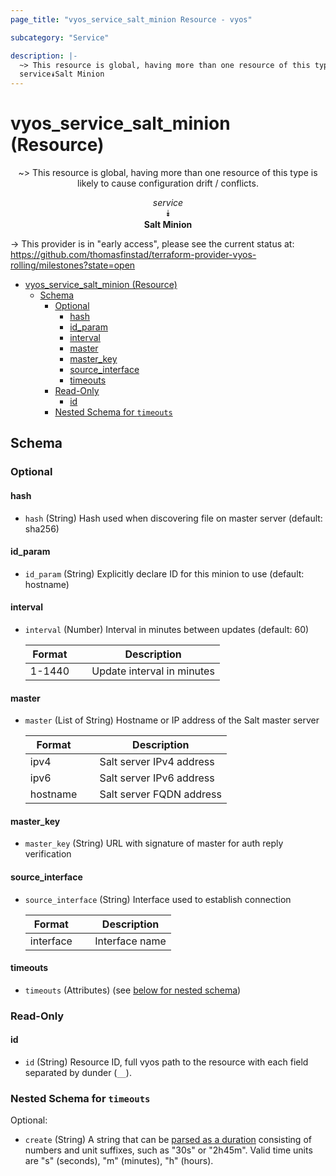 ```yaml
---
page_title: "vyos_service_salt_minion Resource - vyos"

subcategory: "Service"

description: |-
  ~> This resource is global, having more than one resource of this type is likely to cause configuration drift / conflicts.
  service⯯Salt Minion
---
```


# vyos_service_salt_minion (Resource)
<center>

~> This resource is global, having more than one resource of this type is likely to cause configuration drift / conflicts.

*service*  
⯯  
**Salt Minion**


</center>

-> This provider is in "early access", please see the current status at: https://github.com/thomasfinstad/terraform-provider-vyos-rolling/milestones?state=open

<!--TOC-->

- [vyos_service_salt_minion (Resource)](#vyos_service_salt_minion-resource)
  - [Schema](#schema)
    - [Optional](#optional)
      - [hash](#hash)
      - [id_param](#id_param)
      - [interval](#interval)
      - [master](#master)
      - [master_key](#master_key)
      - [source_interface](#source_interface)
      - [timeouts](#timeouts)
    - [Read-Only](#read-only)
      - [id](#id)
    - [Nested Schema for `timeouts`](#nested-schema-for-timeouts)

<!--TOC-->

<!-- schema generated by tfplugindocs -->
## Schema

### Optional

#### hash
- `hash` (String) Hash used when discovering file on master server (default: sha256)
#### id_param
- `id_param` (String) Explicitly declare ID for this minion to use (default: hostname)
#### interval
- `interval` (Number) Interval in minutes between updates (default: 60)

    |  Format  &emsp;|  Description                 |
    |----------|------------------------------|
    |  1-1440  &emsp;|  Update interval in minutes  |
#### master
- `master` (List of String) Hostname or IP address of the Salt master server

    |  Format    &emsp;|  Description               |
    |------------|----------------------------|
    |  ipv4      &emsp;|  Salt server IPv4 address  |
    |  ipv6      &emsp;|  Salt server IPv6 address  |
    |  hostname  &emsp;|  Salt server FQDN address  |
#### master_key
- `master_key` (String) URL with signature of master for auth reply verification
#### source_interface
- `source_interface` (String) Interface used to establish connection

    |  Format     &emsp;|  Description     |
    |-------------|------------------|
    |  interface  &emsp;|  Interface name  |
#### timeouts
- `timeouts` (Attributes) (see [below for nested schema](#nestedatt--timeouts))

### Read-Only

#### id
- `id` (String) Resource ID, full vyos path to the resource with each field separated by dunder (`__`).

<a id="nestedatt--timeouts"></a>
### Nested Schema for `timeouts`

Optional:

- `create` (String) A string that can be [parsed as a duration](https://pkg.go.dev/time#ParseDuration) consisting of numbers and unit suffixes, such as &#34;30s&#34; or &#34;2h45m&#34;. Valid time units are &#34;s&#34; (seconds), &#34;m&#34; (minutes), &#34;h&#34; (hours).
